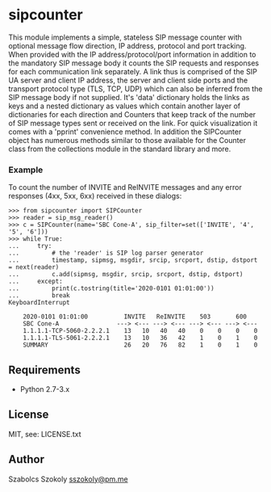 # sipcounter
This module implements a simple, stateless SIP message counter with optional message flow direction, IP address, protocol and port tracking. When provided with the IP address/protocol/port information in addition to the mandatory SIP message body it counts the SIP requests and responses for each communication link separately. A link thus is comprised of the SIP UA server and client IP address, the server and client side ports and the transport protocol type (TLS, TCP, UDP) which can also be inferred from the SIP message body if not supplied. It's 'data' dictionary holds the links as keys and a nested dictionary as values which contain another layer of dictionaries for each direction and Counters that keep track of the number of SIP message types sent or received on the link.
For quick visualization it comes with a 'pprint' convenience method. In addition the SIPCounter object has numerous methods similar to those available for the Counter class from the collections module in the standard library and more.

### Example ###
To count the number of INVITE and ReINVITE messages and any error responses (4xx, 5xx, 6xx) received in these dialogs:

```
>>> from sipcounter import SIPCounter
>>> reader = sip_msg_reader()
>>> c = SIPCounter(name='SBC Cone-A', sip_filter=set(['INVITE', '4', '5', '6']))
>>> while True:
...     try:
...         # the 'reader' is SIP log parser generator
...         timestamp, sipmsg, msgdir, srcip, srcport, dstip, dstport = next(reader)
...         c.add(sipmsg, msgdir, srcip, srcport, dstip, dstport)
...     except:
...         print(c.tostring(title='2020-0101 01:01:00'))
...         break
KeyboardInterrupt

    2020-0101 01:01:00          INVITE   ReINVITE    503       600
    SBC Cone-A                ---> <--- ---> <--- ---> <--- ---> <---
    1.1.1.1-TCP-5060-2.2.2.1    13   10   40   40    0    0    0    0
    1.1.1.1-TLS-5061-2.2.2.1    13   10   36   42    1    0    1    0
    SUMMARY                     26   20   76   82    1    0    1    0
```
## Requirements

- Python 2.7-3.x

## License

MIT, see: LICENSE.txt

## Author

Szabolcs Szokoly <a href="mailto:sszokoly@pm.me">sszokoly@pm.me</a>
